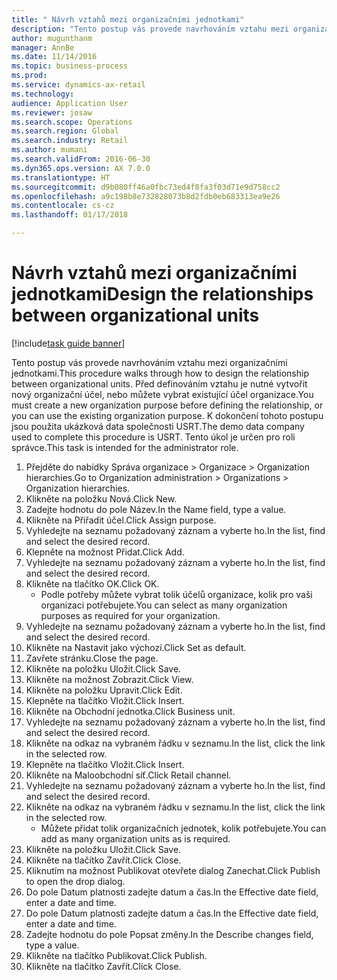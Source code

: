```yaml
--- 
title: " Návrh vztahů mezi organizačními jednotkami"
description: "Tento postup vás provede navrhováním vztahu mezi organizačními jednotkami."
author: mugunthanm
manager: AnnBe
ms.date: 11/14/2016
ms.topic: business-process
ms.prod: 
ms.service: dynamics-ax-retail
ms.technology: 
audience: Application User
ms.reviewer: josaw
ms.search.scope: Operations
ms.search.region: Global
ms.search.industry: Retail
ms.author: mumani
ms.search.validFrom: 2016-06-30
ms.dyn365.ops.version: AX 7.0.0
ms.translationtype: HT
ms.sourcegitcommit: d9b080ff46a0fbc73ed4f8fa3f03d71e9d758cc2
ms.openlocfilehash: a9c198b8e732828073b8d2fdb0eb683313ea9e26
ms.contentlocale: cs-cz
ms.lasthandoff: 01/17/2018

---
```

# <a name="design-the-relationships-between-organizational-units"></a><span data-ttu-id="854f0-103"> Návrh vztahů mezi organizačními jednotkami</span><span class="sxs-lookup"><span data-stu-id="854f0-103">Design the relationships between organizational units</span></span>

[!include[task guide banner](../includes/task-guide-banner.md)]

<span data-ttu-id="854f0-104">Tento postup vás provede navrhováním vztahu mezi organizačními jednotkami.</span><span class="sxs-lookup"><span data-stu-id="854f0-104">This procedure walks through how to design the relationship between organizational units.</span></span> <span data-ttu-id="854f0-105">Před definováním vztahu je nutné vytvořit nový organizační účel, nebo můžete vybrat existující účel organizace.</span><span class="sxs-lookup"><span data-stu-id="854f0-105">You must create a new organization purpose before defining the relationship, or you can use the existing organization purpose.</span></span> <span data-ttu-id="854f0-106">K dokončení tohoto postupu jsou použita ukázková data společnosti USRT.</span><span class="sxs-lookup"><span data-stu-id="854f0-106">The demo data company used to complete this procedure is USRT.</span></span> <span data-ttu-id="854f0-107">Tento úkol je určen pro roli správce.</span><span class="sxs-lookup"><span data-stu-id="854f0-107">This task is intended for the administrator role.</span></span>

1. <span data-ttu-id="854f0-108">Přejděte do nabídky Správa organizace > Organizace > Organization hierarchies.</span><span class="sxs-lookup"><span data-stu-id="854f0-108">Go to Organization administration > Organizations > Organization hierarchies.</span></span>
2. <span data-ttu-id="854f0-109">Klikněte na položku Nová.</span><span class="sxs-lookup"><span data-stu-id="854f0-109">Click New.</span></span>
3. <span data-ttu-id="854f0-110">Zadejte hodnotu do pole Název.</span><span class="sxs-lookup"><span data-stu-id="854f0-110">In the Name field, type a value.</span></span>
4. <span data-ttu-id="854f0-111">Klikněte na Přiřadit účel.</span><span class="sxs-lookup"><span data-stu-id="854f0-111">Click Assign purpose.</span></span>
5. <span data-ttu-id="854f0-112">Vyhledejte na seznamu požadovaný záznam a vyberte ho.</span><span class="sxs-lookup"><span data-stu-id="854f0-112">In the list, find and select the desired record.</span></span>
6. <span data-ttu-id="854f0-113">Klepněte na možnost Přidat.</span><span class="sxs-lookup"><span data-stu-id="854f0-113">Click Add.</span></span>
7. <span data-ttu-id="854f0-114">Vyhledejte na seznamu požadovaný záznam a vyberte ho.</span><span class="sxs-lookup"><span data-stu-id="854f0-114">In the list, find and select the desired record.</span></span>
8. <span data-ttu-id="854f0-115">Klikněte na tlačítko OK.</span><span class="sxs-lookup"><span data-stu-id="854f0-115">Click OK.</span></span>
    * <span data-ttu-id="854f0-116">Podle potřeby můžete vybrat tolik účelů organizace, kolik pro vaši organizaci potřebujete.</span><span class="sxs-lookup"><span data-stu-id="854f0-116">You can select as many organization purposes as required for your organization.</span></span>  
9. <span data-ttu-id="854f0-117">Vyhledejte na seznamu požadovaný záznam a vyberte ho.</span><span class="sxs-lookup"><span data-stu-id="854f0-117">In the list, find and select the desired record.</span></span>
10. <span data-ttu-id="854f0-118">Klikněte na Nastavit jako výchozí.</span><span class="sxs-lookup"><span data-stu-id="854f0-118">Click Set as default.</span></span>
11. <span data-ttu-id="854f0-119">Zavřete stránku.</span><span class="sxs-lookup"><span data-stu-id="854f0-119">Close the page.</span></span>
12. <span data-ttu-id="854f0-120">Klikněte na položku Uložit.</span><span class="sxs-lookup"><span data-stu-id="854f0-120">Click Save.</span></span>
13. <span data-ttu-id="854f0-121">Klikněte na možnost Zobrazit.</span><span class="sxs-lookup"><span data-stu-id="854f0-121">Click View.</span></span>
14. <span data-ttu-id="854f0-122">Klikněte na položku Upravit.</span><span class="sxs-lookup"><span data-stu-id="854f0-122">Click Edit.</span></span>
15. <span data-ttu-id="854f0-123">Klepněte na tlačítko Vložit.</span><span class="sxs-lookup"><span data-stu-id="854f0-123">Click Insert.</span></span>
16. <span data-ttu-id="854f0-124">Klikněte na Obchodní jednotka.</span><span class="sxs-lookup"><span data-stu-id="854f0-124">Click Business unit.</span></span>
17. <span data-ttu-id="854f0-125">Vyhledejte na seznamu požadovaný záznam a vyberte ho.</span><span class="sxs-lookup"><span data-stu-id="854f0-125">In the list, find and select the desired record.</span></span>
18. <span data-ttu-id="854f0-126">Klikněte na odkaz na vybraném řádku v seznamu.</span><span class="sxs-lookup"><span data-stu-id="854f0-126">In the list, click the link in the selected row.</span></span>
19. <span data-ttu-id="854f0-127">Klepněte na tlačítko Vložit.</span><span class="sxs-lookup"><span data-stu-id="854f0-127">Click Insert.</span></span>
20. <span data-ttu-id="854f0-128">Klikněte na Maloobchodní síť.</span><span class="sxs-lookup"><span data-stu-id="854f0-128">Click Retail channel.</span></span>
21. <span data-ttu-id="854f0-129">Vyhledejte na seznamu požadovaný záznam a vyberte ho.</span><span class="sxs-lookup"><span data-stu-id="854f0-129">In the list, find and select the desired record.</span></span>
22. <span data-ttu-id="854f0-130">Klikněte na odkaz na vybraném řádku v seznamu.</span><span class="sxs-lookup"><span data-stu-id="854f0-130">In the list, click the link in the selected row.</span></span>
    * <span data-ttu-id="854f0-131">Můžete přidat tolik organizačních jednotek, kolik potřebujete.</span><span class="sxs-lookup"><span data-stu-id="854f0-131">You can add as many organization units as is required.</span></span>  
23. <span data-ttu-id="854f0-132">Klikněte na položku Uložit.</span><span class="sxs-lookup"><span data-stu-id="854f0-132">Click Save.</span></span>
24. <span data-ttu-id="854f0-133">Klikněte na tlačítko Zavřít.</span><span class="sxs-lookup"><span data-stu-id="854f0-133">Click Close.</span></span>
25. <span data-ttu-id="854f0-134">Kliknutím na možnost Publikovat otevřete dialog Zanechat.</span><span class="sxs-lookup"><span data-stu-id="854f0-134">Click Publish to open the drop dialog.</span></span>
26. <span data-ttu-id="854f0-135">Do pole Datum platnosti zadejte datum a čas.</span><span class="sxs-lookup"><span data-stu-id="854f0-135">In the Effective date field, enter a date and time.</span></span>
27. <span data-ttu-id="854f0-136">Do pole Datum platnosti zadejte datum a čas.</span><span class="sxs-lookup"><span data-stu-id="854f0-136">In the Effective date field, enter a date and time.</span></span>
28. <span data-ttu-id="854f0-137">Zadejte hodnotu do pole Popsat změny.</span><span class="sxs-lookup"><span data-stu-id="854f0-137">In the Describe changes field, type a value.</span></span>
29. <span data-ttu-id="854f0-138">Klikněte na tlačítko Publikovat.</span><span class="sxs-lookup"><span data-stu-id="854f0-138">Click Publish.</span></span>
30. <span data-ttu-id="854f0-139">Klikněte na tlačítko Zavřít.</span><span class="sxs-lookup"><span data-stu-id="854f0-139">Click Close.</span></span>


